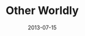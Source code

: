 ---
layout: music 
title: "Other Worldly"
series: "God Is ____"
date: 2013-07-15 
description: "Chuck Mingo talks about how God is other worldly."
audio: "http://www.crossroads.net/players/media/hq/god_is_01.mp3"
audio-duration: "40:13"
src: "http://www.crossroads.net/players/media/series/190x110_GodIs.jpg"
---